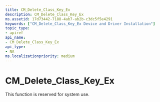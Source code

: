 ```yaml
---
title: CM_Delete_Class_Key_Ex
description: CM_Delete_Class_Key_Ex
ms.assetid: 17d73442-7188-4ab7-ab2b-c3dc5f5e4291
keywords: ["CM_Delete_Class_Key_Ex Device and Driver Installation"]
topic_type:
- apiref
api_name:
- CM_Delete_Class_Key_Ex
api_type:
- NA
ms.localizationpriority: medium
---
```


# CM_Delete_Class_Key_Ex

This function is reserved for system use.
